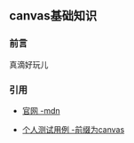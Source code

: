 ## canvas基础知识

### 前言

真滴好玩儿

### 引用

- [官网 -mdn](https://developer.mozilla.org/zh-CN/docs/Web/API/Canvas_API/Tutorial/Basic_usage)

- [个人测试用例 -前缀为canvas](https://codepen.io/careteenL/)